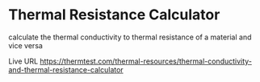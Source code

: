 # Thermal Resistance Calculator
calculate the thermal conductivity to thermal resistance of a material and vice versa

Live URL
https://thermtest.com/thermal-resources/thermal-conductivity-and-thermal-resistance-calculator
